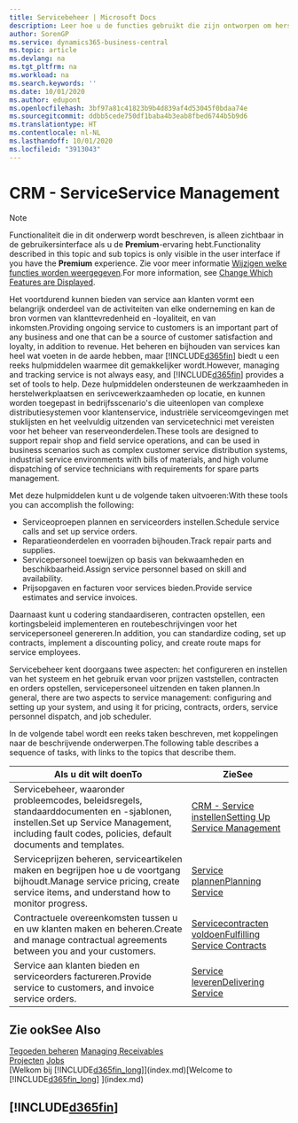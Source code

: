 ```yaml
---
title: Servicebeheer | Microsoft Docs
description: Leer hoe u de functies gebruikt die zijn ontworpen om herstelwerkplaats- en serivcewerkzaamheden te ondersteunen.
author: SorenGP
ms.service: dynamics365-business-central
ms.topic: article
ms.devlang: na
ms.tgt_pltfrm: na
ms.workload: na
ms.search.keywords: ''
ms.date: 10/01/2020
ms.author: edupont
ms.openlocfilehash: 3bf97a81c41823b9b4d839af4d53045f0bdaa74e
ms.sourcegitcommit: ddbb5cede750df1baba4b3eab8fbed6744b5b9d6
ms.translationtype: HT
ms.contentlocale: nl-NL
ms.lasthandoff: 10/01/2020
ms.locfileid: "3913043"
---
```

# <a name="service-management"></a><span data-ttu-id="166d7-103">CRM - Service</span><span class="sxs-lookup"><span data-stu-id="166d7-103">Service Management</span></span>
> [!NOTE]
> <span data-ttu-id="166d7-104">Functionaliteit die in dit onderwerp wordt beschreven, is alleen zichtbaar in de gebruikersinterface als u de **Premium**-ervaring hebt.</span><span class="sxs-lookup"><span data-stu-id="166d7-104">Functionality described in this topic and sub topics is only visible in the user interface if you have the **Premium** experience.</span></span> <span data-ttu-id="166d7-105">Zie voor meer informatie [Wijzigen welke functies worden weergegeven](ui-experiences.md).</span><span class="sxs-lookup"><span data-stu-id="166d7-105">For more information, see [Change Which Features are Displayed](ui-experiences.md).</span></span>

<span data-ttu-id="166d7-106">Het voortdurend kunnen bieden van service aan klanten vormt een belangrijk onderdeel van de activiteiten van elke onderneming en kan de bron vormen van klanttevredenheid en -loyaliteit, en van inkomsten.</span><span class="sxs-lookup"><span data-stu-id="166d7-106">Providing ongoing service to customers is an important part of any business and one that can be a source of customer satisfaction and loyalty, in addition to revenue.</span></span> <span data-ttu-id="166d7-107">Het beheren en bijhouden van services kan heel wat voeten in de aarde hebben, maar [!INCLUDE[d365fin](includes/d365fin_md.md)] biedt u een reeks hulpmiddelen waarmee dit gemakkelijker wordt.</span><span class="sxs-lookup"><span data-stu-id="166d7-107">However, managing and tracking service is not always easy, and [!INCLUDE[d365fin](includes/d365fin_md.md)] provides a set of tools to help.</span></span> <span data-ttu-id="166d7-108">Deze hulpmiddelen ondersteunen de werkzaamheden in herstelwerkplaatsen en serivcewerkzaamheden op locatie, en kunnen worden toegepast in bedrijfsscenario's die uiteenlopen van complexe distributiesystemen voor klantenservice, industriële serviceomgevingen met stuklijsten en het veelvuldig uitzenden van servicetechnici met vereisten voor het beheer van reserveonderdelen.</span><span class="sxs-lookup"><span data-stu-id="166d7-108">These tools are designed to support repair shop and field service operations, and can be used in business scenarios such as complex customer service distribution systems, industrial service environments with bills of materials, and high volume dispatching of service technicians with requirements for spare parts management.</span></span>  

 <span data-ttu-id="166d7-109">Met deze hulpmiddelen kunt u de volgende taken uitvoeren:</span><span class="sxs-lookup"><span data-stu-id="166d7-109">With these tools you can accomplish the following:</span></span>  

* <span data-ttu-id="166d7-110">Serviceoproepen plannen en serviceorders instellen.</span><span class="sxs-lookup"><span data-stu-id="166d7-110">Schedule service calls and set up service orders.</span></span>  
* <span data-ttu-id="166d7-111">Reparatieonderdelen en voorraden bijhouden.</span><span class="sxs-lookup"><span data-stu-id="166d7-111">Track repair parts and supplies.</span></span>  
* <span data-ttu-id="166d7-112">Servicepersoneel toewijzen op basis van bekwaamheden en beschikbaarheid.</span><span class="sxs-lookup"><span data-stu-id="166d7-112">Assign service personnel based on skill and availability.</span></span>  
* <span data-ttu-id="166d7-113">Prijsopgaven en facturen voor services bieden.</span><span class="sxs-lookup"><span data-stu-id="166d7-113">Provide service estimates and service invoices.</span></span>  

<span data-ttu-id="166d7-114">Daarnaast kunt u codering standaardiseren, contracten opstellen, een kortingsbeleid implementeren en routebeschrijvingen voor het servicepersoneel genereren.</span><span class="sxs-lookup"><span data-stu-id="166d7-114">In addition, you can standardize coding, set up contracts, implement a discounting policy, and create route maps for service employees.</span></span>  

<span data-ttu-id="166d7-115">Servicebeheer kent doorgaans twee aspecten: het configureren en instellen van het systeem en het gebruik ervan voor prijzen vaststellen, contracten en orders opstellen, servicepersoneel uitzenden en taken plannen.</span><span class="sxs-lookup"><span data-stu-id="166d7-115">In general, there are two aspects to service management: configuring and setting up your system, and using it for pricing, contracts, orders, service personnel dispatch, and job scheduler.</span></span>  

<span data-ttu-id="166d7-116">In de volgende tabel wordt een reeks taken beschreven, met koppelingen naar de beschrijvende onderwerpen.</span><span class="sxs-lookup"><span data-stu-id="166d7-116">The following table describes a sequence of tasks, with links to the topics that describe them.</span></span>   

|<span data-ttu-id="166d7-117">**Als u dit wilt doen**</span><span class="sxs-lookup"><span data-stu-id="166d7-117">**To**</span></span>|<span data-ttu-id="166d7-118">**Zie**</span><span class="sxs-lookup"><span data-stu-id="166d7-118">**See**</span></span>|  
|------------|-------------|  
|<span data-ttu-id="166d7-119">Servicebeheer, waaronder probleemcodes, beleidsregels, standaarddocumenten en -sjablonen, instellen.</span><span class="sxs-lookup"><span data-stu-id="166d7-119">Set up Service Management, including fault codes, policies, default documents and templates.</span></span>|[<span data-ttu-id="166d7-120">CRM - Service instellen</span><span class="sxs-lookup"><span data-stu-id="166d7-120">Setting Up Service Management</span></span>](service-setup-service.md)|  
|<span data-ttu-id="166d7-121">Serviceprijzen beheren, serviceartikelen maken en begrijpen hoe u de voortgang bijhoudt.</span><span class="sxs-lookup"><span data-stu-id="166d7-121">Manage service pricing, create service items, and understand how to monitor progress.</span></span>|[<span data-ttu-id="166d7-122">Service plannen</span><span class="sxs-lookup"><span data-stu-id="166d7-122">Planning Service</span></span>](service-plan-service.md)|  
|<span data-ttu-id="166d7-123">Contractuele overeenkomsten tussen u en uw klanten maken en beheren.</span><span class="sxs-lookup"><span data-stu-id="166d7-123">Create and manage contractual agreements between you and your customers.</span></span>|[<span data-ttu-id="166d7-124">Servicecontracten voldoen</span><span class="sxs-lookup"><span data-stu-id="166d7-124">Fulfilling Service Contracts</span></span>](service-fulfill-service-contracts.md)|  
|<span data-ttu-id="166d7-125">Service aan klanten bieden en serviceorders factureren.</span><span class="sxs-lookup"><span data-stu-id="166d7-125">Provide service to customers, and invoice service orders.</span></span>|[<span data-ttu-id="166d7-126">Service leveren</span><span class="sxs-lookup"><span data-stu-id="166d7-126">Delivering Service</span></span>](service-deliver-service.md)|  

## <a name="see-also"></a><span data-ttu-id="166d7-127">Zie ook</span><span class="sxs-lookup"><span data-stu-id="166d7-127">See Also</span></span>  
<span data-ttu-id="166d7-128">[Tegoeden beheren](receivables-manage-receivables.md) </span><span class="sxs-lookup"><span data-stu-id="166d7-128">[Managing Receivables](receivables-manage-receivables.md) </span></span>  
<span data-ttu-id="166d7-129">[Projecten](projects-how-create-jobs.md) </span><span class="sxs-lookup"><span data-stu-id="166d7-129">[Jobs](projects-how-create-jobs.md) </span></span>  
<span data-ttu-id="166d7-130">[Welkom bij [!INCLUDE[d365fin_long](includes/d365fin_long_md.md)]](index.md)</span><span class="sxs-lookup"><span data-stu-id="166d7-130">[Welcome to [!INCLUDE[d365fin_long](includes/d365fin_long_md.md)] ](index.md)</span></span>

## [!INCLUDE[d365fin](includes/free_trial_md.md)]  
